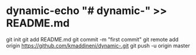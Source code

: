 # dynamic-echo "# dynamic-" >> README.md
git init
git add README.md
git commit -m "first commit"
git remote add origin https://github.com/kmaddineni/dynamic-.git
git push -u origin master
